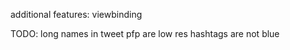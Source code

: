 additional features:
    viewbinding

TODO:
    long names in tweet
    pfp are low res
    hashtags are not blue